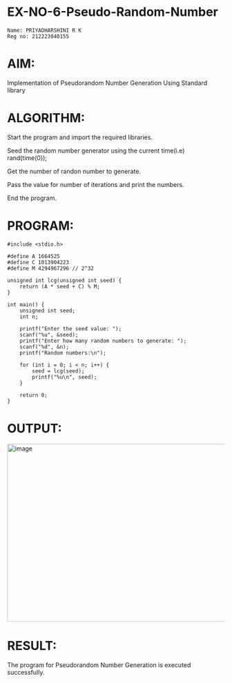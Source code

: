 # EX-NO-6-Pseudo-Random-Number
```
Name: PRIYADHARSHINI R K
Reg no: 212223040155
```
# AIM: 
Implementation of Pseudorandom Number Generation Using Standard library

# ALGORITHM:
Start the program and import the required libraries.


Seed the random number generator using the current time(i.e) rand(time(0));

Get the number of randon number to generate.

Pass the value for number of iterations and print the numbers.

End the program.

# PROGRAM:
```
#include <stdio.h>

#define A 1664525
#define C 1013904223
#define M 4294967296 // 2^32

unsigned int lcg(unsigned int seed) {
    return (A * seed + C) % M;
}

int main() {
    unsigned int seed;
    int n;

    printf("Enter the seed value: ");
    scanf("%u", &seed);
    printf("Enter how many random numbers to generate: ");
    scanf("%d", &n);
    printf("Random numbers:\n");

    for (int i = 0; i < n; i++) {
        seed = lcg(seed);
        printf("%u\n", seed);
    }

    return 0;
}
```
# OUTPUT:
<img width="523" height="412" alt="image" src="https://github.com/user-attachments/assets/9193ebee-87eb-40a0-a112-26ab4597fda8" />


# RESULT:
The program for Pseudorandom Number Generation is executed successfully.
